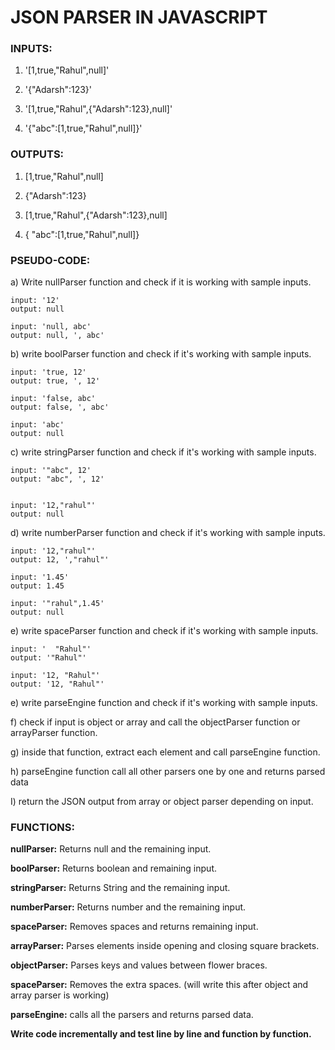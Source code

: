 

# JSON PARSER IN JAVASCRIPT


### INPUTS:

1. '[1,true,"Rahul",null]'


2. '{"Adarsh":123}'


3. '[1,true,"Rahul",{"Adarsh":123},null]'


4. '{"abc":[1,true,"Rahul",null]}'


### OUTPUTS:


1. [1,true,"Rahul",null]


2. {"Adarsh":123}


3. [1,true,"Rahul",{"Adarsh":123},null]


4. { "abc":[1,true,"Rahul",null]}



### PSEUDO-CODE:


a) Write nullParser function and check if it is working with sample inputs.
    
    input: '12'
    output: null

    input: 'null, abc'
    output: null, ', abc'

b) write boolParser function and check if it's working with sample inputs.
    
    input: 'true, 12'
    output: true, ', 12'

    input: 'false, abc'
    output: false, ', abc'

    input: 'abc'
    output: null


c) write stringParser function and check if it's working with sample inputs.
    
    input: '"abc", 12'
    output: "abc", ', 12'


    input: '12,"rahul"'
    output: null

d) write numberParser function and check if it's working with sample inputs.

    input: '12,"rahul"'
    output: 12, ',"rahul"'

    input: '1.45'
    output: 1.45

    input: '"rahul",1.45'
    output: null

e) write spaceParser function and check if it's working with sample inputs.

    input: '  "Rahul"'
    output: '"Rahul"'

    input: '12, "Rahul"'
    output: '12, "Rahul"'

e) write parseEngine function and check if it's working with sample inputs.

f) check if input is object or array and call the objectParser function or arrayParser function.

g) inside that function, extract each element and call parseEngine function.

h) parseEngine function call all other parsers one by one and returns parsed data

I) return the JSON output from array or object parser depending on input.


### FUNCTIONS:

**nullParser:** Returns null and the remaining input.

**boolParser:** Returns boolean and remaining input.

**stringParser:** Returns String and the remaining input.

**numberParser:** Returns number and the remaining input.

**spaceParser:** Removes spaces and returns remaining input.

**arrayParser:** Parses elements inside opening and closing square brackets.

**objectParser:** Parses keys and values between flower braces.

**spaceParser:** Removes the extra spaces. (will write this after object and array parser is working)

**parseEngine:** calls all the parsers and returns parsed data.

**Write code incrementally and test line by line and function by function.**


